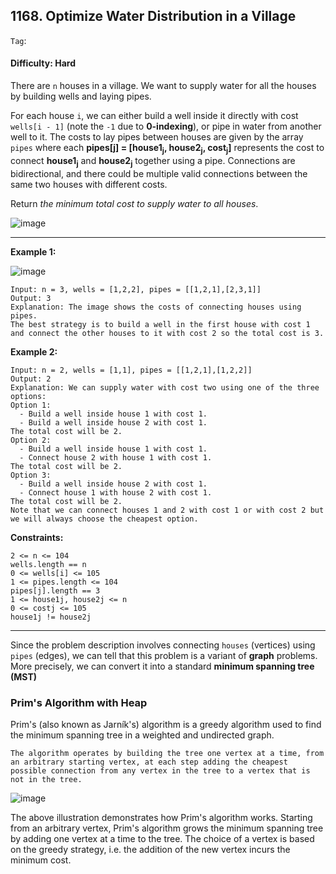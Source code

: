 ## 1168. Optimize Water Distribution in a Village

```Tag```: 

#### Difficulty: Hard

There are ```n``` houses in a village. We want to supply water for all the houses by building wells and laying pipes.

For each house ```i```, we can either build a well inside it directly with cost ```wells[i - 1]``` (note the ```-1``` due to __0-indexing__), or pipe in water from another well to it. The costs to lay pipes between houses are given by the array ```pipes``` where each __pipes[j] = [house1<sub>j</sub>, house2<sub>j</sub>, cost<sub>j</sub>]__ represents the cost to connect __house1<sub>j</sub>__ and __house2<sub>j</sub>__ together using a pipe. Connections are bidirectional, and there could be multiple valid connections between the same two houses with different costs.

Return _the minimum total cost to supply water to all houses_.

![image](https://user-images.githubusercontent.com/35042430/211473285-880e1841-a37c-4120-8c83-f8039ee0b38c.png)

---

__Example 1:__

![image](https://assets.leetcode.com/uploads/2019/05/22/1359_ex1.png)
```
Input: n = 3, wells = [1,2,2], pipes = [[1,2,1],[2,3,1]]
Output: 3
Explanation: The image shows the costs of connecting houses using pipes.
The best strategy is to build a well in the first house with cost 1 and connect the other houses to it with cost 2 so the total cost is 3.
```

__Example 2:__
```
Input: n = 2, wells = [1,1], pipes = [[1,2,1],[1,2,2]]
Output: 2
Explanation: We can supply water with cost two using one of the three options:
Option 1:
  - Build a well inside house 1 with cost 1.
  - Build a well inside house 2 with cost 1.
The total cost will be 2.
Option 2:
  - Build a well inside house 1 with cost 1.
  - Connect house 2 with house 1 with cost 1.
The total cost will be 2.
Option 3:
  - Build a well inside house 2 with cost 1.
  - Connect house 1 with house 2 with cost 1.
The total cost will be 2.
Note that we can connect houses 1 and 2 with cost 1 or with cost 2 but we will always choose the cheapest option. 
```

__Constraints:__
```
2 <= n <= 104
wells.length == n
0 <= wells[i] <= 105
1 <= pipes.length <= 104
pipes[j].length == 3
1 <= house1j, house2j <= n
0 <= costj <= 105
house1j != house2j
```

---

Since the problem description involves connecting ```houses``` (vertices) using ```pipes``` (edges), we can tell that this problem is a variant of __graph__ problems. More precisely, we can convert it into a standard __minimum spanning tree (MST)__

### Prim's Algorithm with Heap

Prim's (also known as Jarník's) algorithm is a greedy algorithm used to find the minimum spanning tree in a weighted and undirected graph.

    The algorithm operates by building the tree one vertex at a time, from an arbitrary starting vertex, at each step adding the cheapest possible connection from any vertex in the tree to a vertex that is not in the tree.

![image](https://leetcode.com/problems/optimize-water-distribution-in-a-village/solutions/1301513/Figures/1168/PrimAlgDemo.gif)

The above illustration demonstrates how Prim's algorithm works. Starting from an arbitrary vertex, Prim's algorithm grows the minimum spanning tree by adding one vertex at a time to the tree. The choice of a vertex is based on the greedy strategy, i.e. the addition of the new vertex incurs the minimum cost.

```Python

```
